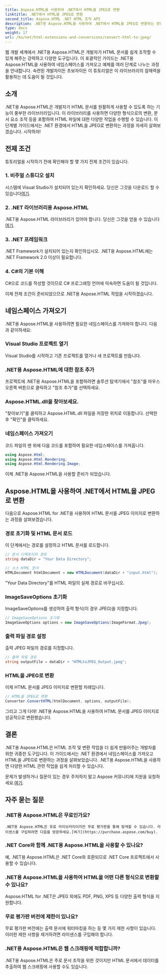 ```yaml
---
title: Aspose.HTML을 사용하여 .NET에서 HTML을 JPEG로 변환
linktitle: .NET에서 HTML을 JPEG로 변환
second_title: Aspose.HTML .NET HTML 조작 API
description: .NET용 Aspose.HTML을 사용하여 .NET에서 HTML을 JPEG로 변환하는 방법을 알아보세요. .NET용 Aspose.HTML의 기능을 활용하는 단계별 가이드입니다.
type: docs
weight: 17
url: /ko/net/html-extensions-and-conversions/convert-html-to-jpeg/
---
```


웹 개발 세계에서 .NET용 Aspose.HTML은 개발자가 HTML 문서를 쉽게 조작할 수 있게 해주는 강력하고 다양한 도구입니다. 이 포괄적인 가이드는 .NET용 Aspose.HTML을 사용하여 네임스페이스를 가져오고 예제를 여러 단계로 나누는 과정을 안내합니다. 숙련된 개발자이든 초보자이든 이 튜토리얼은 이 라이브러리의 잠재력을 활용하는 데 도움이 될 것입니다.

## 소개

.NET용 Aspose.HTML은 개발자가 HTML 문서를 원활하게 사용할 수 있도록 하는 기능이 풍부한 라이브러리입니다. 이 라이브러리를 사용하면 다양한 형식으로의 변환, 문서 요소 조작 등을 포함하여 HTML 파일에 대한 다양한 작업을 수행할 수 있습니다. 이 단계별 가이드에서는 .NET 환경에서 HTML을 JPEG로 변환하는 과정을 자세히 살펴보겠습니다. 시작하자!

## 전제 조건

튜토리얼을 시작하기 전에 확인해야 할 몇 가지 전제 조건이 있습니다.

### 1. 비주얼 스튜디오 설치
 시스템에 Visual Studio가 설치되어 있는지 확인하세요. 당신은 그것을 다운로드 할 수 있습니다[여기](https://visualstudio.microsoft.com/downloads/).

### 2. .NET 라이브러리용 Aspose.HTML
 .NET용 Aspose.HTML 라이브러리가 있어야 합니다. 당신은 그것을 얻을 수 있습니다[여기](https://releases.aspose.com/html/net/).

### 3. .NET 프레임워크
.NET Framework가 설치되어 있는지 확인하십시오. .NET용 Aspose.HTML에는 .NET Framework 2.0 이상이 필요합니다.

### 4. C#의 기본 이해
C#으로 코드를 작성할 것이므로 C# 프로그래밍 언어에 익숙하면 도움이 될 것입니다.

이제 전제 조건이 준비되었으므로 .NET용 Aspose.HTML 작업을 시작하겠습니다.

## 네임스페이스 가져오기

.NET용 Aspose.HTML을 사용하려면 필요한 네임스페이스를 가져와야 합니다. 다음과 같이하세요:

### Visual Studio 프로젝트 열기

Visual Studio를 시작하고 기존 프로젝트를 열거나 새 프로젝트를 만듭니다.

### .NET용 Aspose.HTML에 대한 참조 추가

프로젝트에 .NET용 Aspose.HTML을 포함하려면 솔루션 탐색기에서 "참조"를 마우스 오른쪽 버튼으로 클릭하고 "참조 추가"를 선택하세요.

### Aspose.HTML.dll을 찾아보세요.

"찾아보기"를 클릭하고 Aspose.HTML.dll 파일을 저장한 위치로 이동합니다. 선택한 후 "확인"을 클릭하세요.

### 네임스페이스 가져오기

코드 파일의 맨 위에 다음 코드를 포함하여 필요한 네임스페이스를 가져옵니다.

```csharp
using Aspose.Html;
using Aspose.Html.Rendering;
using Aspose.Html.Rendering.Image;
```

이제 .NET용 Aspose.HTML을 사용할 준비가 되었습니다.

## Aspose.HTML을 사용하여 .NET에서 HTML을 JPEG로 변환

다음으로 Aspose.HTML for .NET을 사용하여 HTML 문서를 JPEG 이미지로 변환하는 과정을 살펴보겠습니다.

### 경로 초기화 및 HTML 문서 로드

이 단계에서는 경로를 설정하고 HTML 문서를 로드합니다.

```csharp
// 문서 디렉토리의 경로
string dataDir = "Your Data Directory";

// 소스 HTML 문서
HTMLDocument htmlDocument = new HTMLDocument(dataDir + "input.html");
```

"Your Data Directory"를 HTML 파일의 실제 경로로 바꾸십시오.

### ImageSaveOptions 초기화

ImageSaveOptions를 생성하여 출력 형식(이 경우 JPEG)을 지정합니다.

```csharp
// ImageSaveOptions 초기화
ImageSaveOptions options = new ImageSaveOptions(ImageFormat.Jpeg);
```

### 출력 파일 경로 설정

출력 JPEG 파일의 경로를 지정합니다.

```csharp
// 출력 파일 경로
string outputFile = dataDir + "HTMLtoJPEG_Output.jpeg";
```

### HTML을 JPEG로 변환

이제 HTML 문서를 JPEG 이미지로 변환할 차례입니다.

```csharp
// HTML을 JPEG로 변환
Converter.ConvertHTML(htmlDocument, options, outputFile);
```

그리고 그게 다야! .NET용 Aspose.HTML을 사용하여 HTML 문서를 JPEG 이미지로 성공적으로 변환했습니다.

## 결론

.NET용 Aspose.HTML은 HTML 조작 및 변환 작업을 더 쉽게 만들어주는 개발자를 위한 귀중한 도구입니다. 이 가이드에서는 .NET 환경에서 네임스페이스를 가져오고 HTML을 JPEG로 변환하는 과정을 살펴보았습니다. .NET용 Aspose.HTML을 사용하면 다양한 HTML 관련 작업을 쉽게 처리할 수 있습니다.

 문제가 발생하거나 질문이 있는 경우 주저하지 말고 Aspose 커뮤니티에 지원을 요청하세요.[여기](https://forum.aspose.com/).

## 자주 묻는 질문

### .NET용 Aspose.HTML은 무료인가요?
    .NET용 Aspose.HTML은 유료 라이브러리이지만 무료 평가판을 통해 탐색할 수 있습니다. 라이센스를 구입하려면 다음을 방문하세요.[여기](https://purchase.aspose.com/buy).

### .NET Core와 함께 .NET용 Aspose.HTML을 사용할 수 있나요?
   예, .NET용 Aspose.HTML은 .NET Core와 호환되므로 .NET Core 프로젝트에서 사용할 수 있습니다.

### .NET용 Aspose.HTML을 사용하여 HTML을 어떤 다른 형식으로 변환할 수 있나요?
   Aspose.HTML for .NET은 JPEG 외에도 PDF, PNG, XPS 등 다양한 출력 형식을 지원합니다.

### 무료 평가판 버전에 제한이 있나요?
   무료 평가판 버전에는 출력 문서에 워터마킹을 하는 등 몇 가지 제한 사항이 있습니다. 이러한 제한 사항을 제거하려면 라이센스를 구입해야 합니다.

### .NET용 Aspose.HTML은 웹 스크래핑에 적합합니까?
   .NET용 Aspose.HTML은 주로 문서 조작을 위한 것이지만 HTML 문서에서 데이터를 추출하여 웹 스크래핑에 사용할 수도 있습니다.